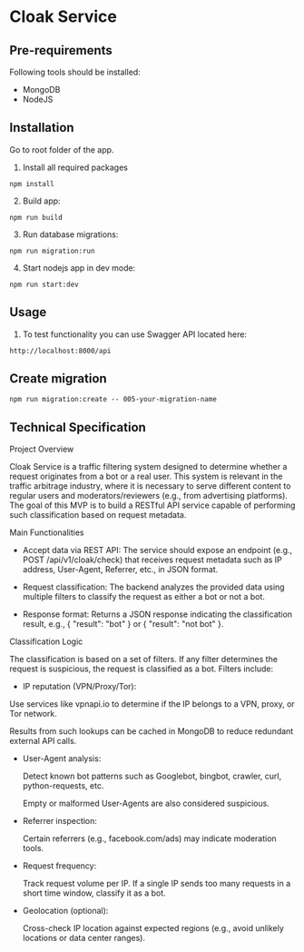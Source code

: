 # Cloak Service

## Pre-requirements

Following tools should be installed:

- MongoDB
- NodeJS

## Installation

Go to root folder of the app.

1. Install all required packages

```
npm install
```

2. Build app:

```
npm run build
```

3. Run database migrations:

```
npm run migration:run
```

4. Start nodejs app in dev mode:

```
npm run start:dev
```

## Usage

1. To test functionality you can use Swagger API located here:

```
http://localhost:8000/api
```

## Create migration

```
npm run migration:create -- 005-your-migration-name
```

## Technical Specification

Project Overview

Cloak Service is a traffic filtering system designed to determine whether a request originates from a bot or a real user. This system is relevant in the traffic arbitrage industry, where it is necessary to serve different content to regular users and moderators/reviewers (e.g., from advertising platforms). The goal of this MVP is to build a RESTful API service capable of performing such classification based on request metadata.

Main Functionalities

- Accept data via REST API: The service should expose an endpoint (e.g., POST /api/v1/cloak/check) that receives request metadata such as IP address, User-Agent, Referrer, etc., in JSON format.

- Request classification: The backend analyzes the provided data using multiple filters to classify the request as either a bot or not a bot.

- Response format: Returns a JSON response indicating the classification result, e.g., { "result": "bot" } or { "result": "not bot" }.

Classification Logic

The classification is based on a set of filters. If any filter determines the request is suspicious, the request is classified as a bot. Filters include:

- IP reputation (VPN/Proxy/Tor):

Use services like vpnapi.io to determine if the IP belongs to a VPN, proxy, or Tor network.

Results from such lookups can be cached in MongoDB to reduce redundant external API calls.

- User-Agent analysis:

  Detect known bot patterns such as Googlebot, bingbot, crawler, curl, python-requests, etc.

  Empty or malformed User-Agents are also considered suspicious.

- Referrer inspection:

  Certain referrers (e.g., facebook.com/ads) may indicate moderation tools.

- Request frequency:

  Track request volume per IP. If a single IP sends too many requests in a short time window, classify it as a bot.

- Geolocation (optional):

  Cross-check IP location against expected regions (e.g., avoid unlikely locations or data center ranges).
